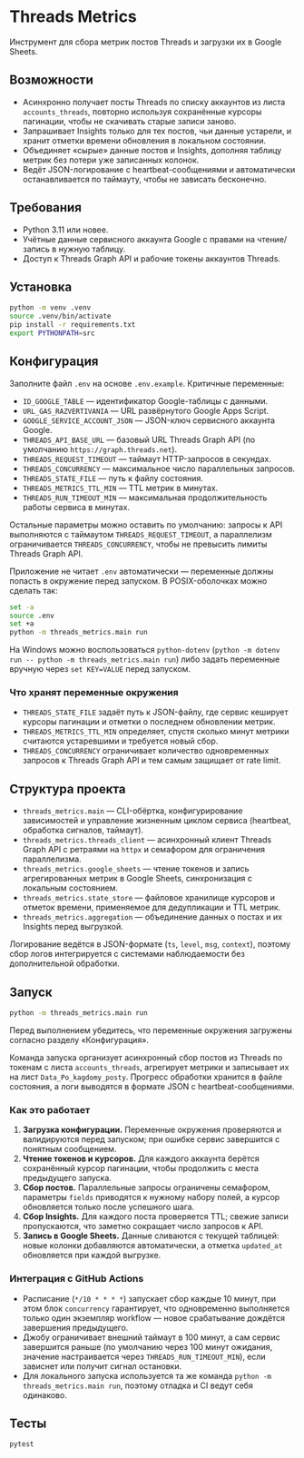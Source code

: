 # Threads Metrics

Инструмент для сбора метрик постов Threads и загрузки их в Google Sheets.

## Возможности

- Асинхронно получает посты Threads по списку аккаунтов из листа `accounts_threads`, повторно используя сохранённые курсоры пагинации, чтобы не скачивать старые записи заново.
- Запрашивает Insights только для тех постов, чьи данные устарели, и хранит отметки времени обновления в локальном состоянии.
- Объединяет «сырые» данные постов и Insights, дополняя таблицу метрик без потери уже записанных колонок.
- Ведёт JSON-логирование с heartbeat-сообщениями и автоматически останавливается по таймауту, чтобы не зависать бесконечно.

## Требования

- Python 3.11 или новее.
- Учётные данные сервисного аккаунта Google с правами на чтение/запись в нужную таблицу.
- Доступ к Threads Graph API и рабочие токены аккаунтов Threads.

## Установка

```bash
python -m venv .venv
source .venv/bin/activate
pip install -r requirements.txt
export PYTHONPATH=src
```

## Конфигурация

Заполните файл `.env` на основе `.env.example`. Критичные переменные:

- `ID_GOOGLE_TABLE` — идентификатор Google-таблицы с данными.
- `URL_GAS_RAZVERTIVANIA` — URL развёрнутого Google Apps Script.
- `GOOGLE_SERVICE_ACCOUNT_JSON` — JSON-ключ сервисного аккаунта Google.
- `THREADS_API_BASE_URL` — базовый URL Threads Graph API (по умолчанию `https://graph.threads.net`).
- `THREADS_REQUEST_TIMEOUT` — таймаут HTTP-запросов в секундах.
- `THREADS_CONCURRENCY` — максимальное число параллельных запросов.
- `THREADS_STATE_FILE` — путь к файлу состояния.
- `THREADS_METRICS_TTL_MIN` — TTL метрик в минутах.
- `THREADS_RUN_TIMEOUT_MIN` — максимальная продолжительность работы сервиса в минутах.

Остальные параметры можно оставить по умолчанию: запросы к API выполняются с таймаутом `THREADS_REQUEST_TIMEOUT`, а параллелизм ограничивается `THREADS_CONCURRENCY`, чтобы не превысить лимиты Threads Graph API.

Приложение не читает `.env` автоматически — переменные должны попасть в окружение перед запуском. В POSIX-оболочках можно сделать так:

```bash
set -a
source .env
set +a
python -m threads_metrics.main run
```

На Windows можно воспользоваться `python-dotenv` (`python -m dotenv run -- python -m threads_metrics.main run`) либо задать переменные вручную через `set KEY=VALUE` перед запуском.

### Что хранят переменные окружения

- `THREADS_STATE_FILE` задаёт путь к JSON-файлу, где сервис кеширует курсоры пагинации и отметки о последнем обновлении метрик.
- `THREADS_METRICS_TTL_MIN` определяет, спустя сколько минут метрики считаются устаревшими и требуется новый сбор.
- `THREADS_CONCURRENCY` ограничивает количество одновременных запросов к Threads Graph API и тем самым защищает от rate limit.

## Структура проекта

- `threads_metrics.main` — CLI-обёртка, конфигурирование зависимостей и управление жизненным циклом сервиса (heartbeat, обработка сигналов, таймаут).
- `threads_metrics.threads_client` — асинхронный клиент Threads Graph API с ретраями на `httpx` и семафором для ограничения параллелизма.
- `threads_metrics.google_sheets` — чтение токенов и запись агрегированных метрик в Google Sheets, синхронизация с локальным состоянием.
- `threads_metrics.state_store` — файловое хранилище курсоров и отметок времени, применяемое для дедупликации и TTL метрик.
- `threads_metrics.aggregation` — объединение данных о постах и их Insights перед выгрузкой.

Логирование ведётся в JSON-формате (`ts`, `level`, `msg`, `context`), поэтому сбор логов интегрируется с системами наблюдаемости без дополнительной обработки.

## Запуск

```bash
python -m threads_metrics.main run
```

Перед выполнением убедитесь, что переменные окружения загружены согласно разделу «Конфигурация».

Команда запуска организует асинхронный сбор постов из Threads по токенам с листа `accounts_threads`,
агрегирует метрики и записывает их на лист `Data_Po_kagdomy_posty`. Прогресс обработки хранится в
файле состояния, а логи выводятся в формате JSON с heartbeat-сообщениями.

### Как это работает

1. **Загрузка конфигурации.** Переменные окружения проверяются и валидируются перед запуском; при ошибке сервис завершится с понятным сообщением.
2. **Чтение токенов и курсоров.** Для каждого аккаунта берётся сохранённый курсор пагинации, чтобы продолжить с места предыдущего запуска.
3. **Сбор постов.** Параллельные запросы ограничены семафором, параметры `fields` приводятся к нужному набору полей, а курсор обновляется только после успешного шага.
4. **Сбор Insights.** Для каждого поста проверяется TTL; свежие записи пропускаются, что заметно сокращает число запросов к API.
5. **Запись в Google Sheets.** Данные сливаются с текущей таблицей: новые колонки добавляются автоматически, а отметка `updated_at` обновляется при каждой выгрузке.

### Интеграция с GitHub Actions

- Расписание (`*/10 * * * *`) запускает сбор каждые 10 минут, при этом блок `concurrency` гарантирует, что одновременно выполняется только один экземпляр workflow — новое срабатывание дождётся завершения предыдущего.
- Джобу ограничивает внешний таймаут в 100 минут, а сам сервис завершится раньше (по умолчанию через 100 минут ожидания, значение настраивается через `THREADS_RUN_TIMEOUT_MIN`), если зависнет или получит сигнал остановки.
- Для локального запуска используется та же команда `python -m threads_metrics.main run`, поэтому отладка и CI ведут себя одинаково.

## Тесты

```bash
pytest
```
